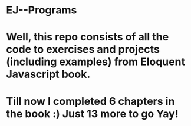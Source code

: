 # EJ--Programs

# Well, this repo consists of all the code to exercises and projects (including examples) from Eloquent Javascript book.
# Till now I completed 6 chapters in the book :) Just 13 more to go Yay!
